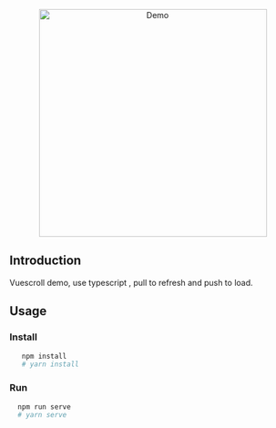 <p align="center">
  <img src="https://github.com/wangyi7099/pictureCdn/blob/master/allPic/vuescroll/show1.gif?raw=true" width="400"  alt="Demo">
</p>

## Introduction

Vuescroll demo, use typescript , pull to refresh and push to load.

## Usage

### Install

```bash
   npm install
   # yarn install
```

### Run

```bash
  npm run serve
  # yarn serve
```

